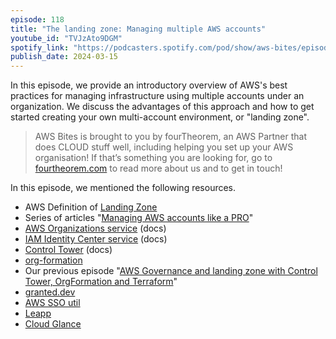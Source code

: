 ```yaml
---
episode: 118
title: "The landing zone: Managing multiple AWS accounts"
youtube_id: "TVJzAto9DGM"
spotify_link: "https://podcasters.spotify.com/pod/show/aws-bites/episodes/118--The-landing-zone-Managing-multiple-AWS-accounts-e2gv4ek"
publish_date: 2024-03-15
---
```


In this episode, we provide an introductory overview of AWS's best practices for managing infrastructure using multiple accounts under an organization. We discuss the advantages of this approach and how to get started creating your own multi-account environment, or "landing zone".


> AWS Bites is brought to you by fourTheorem, an AWS Partner that does CLOUD stuff well, including helping you set up your AWS organisation! If that’s something you are looking for, go to [fourtheorem.com](https://fourtheorem.com) to read more about us and to get in touch!


In this episode, we mentioned the following resources.

- AWS Definition of [Landing Zone](https://docs.aws.amazon.com/prescriptive-guidance/latest/strategy-migration/aws-landing-zone.html)
- Series of articles "[Managing AWS accounts like a PRO](https://fourtheorem.com/managing-aws-accounts-part-1/)"
- [AWS Organizations service](https://docs.aws.amazon.com/organizations/latest/userguide/orgs_introduction.html) (docs)
- [IAM Identity Center service](https://docs.aws.amazon.com/singlesignon/latest/userguide/what-is.html) (docs)
- [Control Tower](https://docs.aws.amazon.com/controltower/latest/userguide/what-is-control-tower.html) (docs)
- [org-formation](https://github.com/org-formation/org-formation-cli)
- Our previous episode "[AWS Governance and landing zone with Control Tower, OrgFormation and Terraform](https://awsbites.com/96-aws-governance-and-landing-zone-with-control-tower-org-formation-and-terraform)"
- [granted.dev](https://granted.dev)
- [AWS SSO util](https://github.com/benkehoe/aws-sso-util)
- [Leapp](https://www.leapp.cloud/)
- [Cloud Glance](https://cloudglance.dev/)
